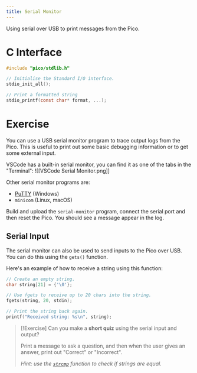 ```yaml
---
title: Serial Monitor
---
```

Using serial over USB to print messages from the Pico.
# C Interface
```C
#include "pico/stdlib.h"

// Initialise the Standard I/O interface.
stdio_init_all();

// Print a formatted string
stdio_printf(const char* format, ...);
```
# Exercise
You can use a USB serial monitor program to trace output logs from the Pico. This is useful to print out some basic debugging information or to get some external input.

VSCode has a built-in serial monitor, you can find it as one of the tabs in the "Terminal":
![[VSCode Serial Monitor.png]]

Other serial monitor programs are:
- [PuTTY](https://www.chiark.greenend.org.uk/~sgtatham/putty/latest.html) (Windows)
- `minicom` (Linux, macOS)

Build and upload the `serial-monitor` program, connect the serial port and then reset the Pico. You should see a message appear in the log.

## Serial Input
The serial monitor can also be used to send inputs to the Pico over USB. You can do this using the `gets()` function.

Here's an example of how to receive a string using this function:
```C++
// Create an empty string.
char string[21] = {'\0'};  

// Use fgets to receive up to 20 chars into the string.
fgets(string, 20, stdin);

// Print the string back again.
printf("Received string: %s\n", string);
```

> [!Exercise]
> Can you make a **short quiz** using the serial input and output?
>
> Print a message to ask a question, and then when the user gives an answer, print out "Correct" or "Incorrect".
> 
> *Hint: use the [`strcmp`](https://en.cppreference.com/w/c/string/byte/strcmp) function to check if strings are equal.* 

